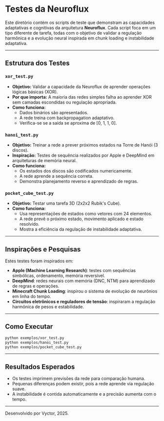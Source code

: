 # Testes da Neuroflux

Este diretório contém os scripts de teste que demonstram as capacidades adaptativas e cognitivas da arquitetura **Neuroflux**. Cada script foca em um tipo diferente de tarefa, todas com o objetivo de validar a regulação harmônica e a evolução neural inspirada em chunk loading e instabilidade adaptativa.

---

## Estrutura dos Testes

### `xor_test.py`
- **Objetivo:** Validar a capacidade da Neuroflux de aprender operações lógicas básicas (XOR).
- **Por que importa:** A maioria das redes simples falha ao aprender XOR sem camadas escondidas ou regulação apropriada.
- **Como funciona:**
  - Dados binários são apresentados.
  - A rede treina com backpropagation adaptativo.
  - Verifica-se se a saída se aproxima de [0, 1, 1, 0].

### `hanoi_test.py`
- **Objetivo:** Treinar a rede a prever próximos estados na Torre de Hanói (3 discos).
- **Inspiração:** Testes de sequência realizados por Apple e DeepMind em arquiteturas de memória neural.
- **Como funciona:**
  - Os estados dos discos são codificados numericamente.
  - A rede aprende a sequência correta.
  - Demonstra planejamento reverso e aprendizado de regras.

### `pocket_cube_test.py`
- **Objetivo:** Testar uma tarefa 3D (2x2x2 Rubik's Cube).
- **Como funciona:**
  - Usa representações de estados como vetores com 24 elementos.
  - A rede prevê o próximo estado, movimento aplicado e estado resolvido.
  - Mostra a eficiência da regulação de instabilidade adaptativa.

---

## Inspirações e Pesquisas

Estes testes foram inspirados em:
- **Apple (Machine Learning Research)**: testes com sequências simbólicas, ordenamento, memória reversível.
- **DeepMind**: redes neurais com memória (DNC, NTM) para aprendizado de regras e operações.
- **Minecraft Chunk Loading**: inspirou o sistema de evolução de neurônios em linha do tempo.
- **Circuitos eletrônicos e reguladores de tensão**: inspiraram a regulação harmônica de pesos e estabilidade.

---

## Como Executar
```bash
python exemplos/xor_test.py
python exemplos/hanoi_test.py
python exemplos/pocket_cube_test.py
```

---

## Resultados Esperados
- Os testes imprimem previsões da rede para comparação humana.
- Pequenas diferenças podem existir, pois a rede aprende via regulação suave.
- A instabilidade é contida automaticamente e a precisão aumenta com o tempo.

---

Desenvolvido por Vyctor, 2025.
